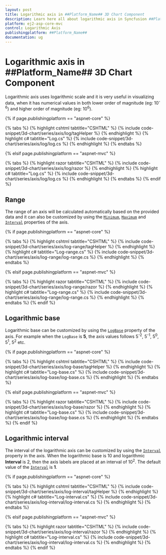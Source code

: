 ```yaml
---
layout: post
title: Logarithmic axis in ##Platform_Name## 3D Chart Component
description: Learn here all about logarithmic axis in Syncfusion ##Platform_Name## 3D Chart component of Syncfusion Essential JS 2 and more.
platform: ej2-asp-core-mvc
control: Logarithmic Axis
publishingplatform: ##Platform_Name##
documentation: ug
---
```



# Logarithmic axis in ##Platform_Name## 3D Chart Component

Logarithmic axis uses logarithmic scale and it is very useful in visualizing data, when it has numerical values in both lower order of magnitude (eg: 10<sup>-6</sup>) and higher order of magnitude (eg: 10<sup>6</sup>).

{% if page.publishingplatform == "aspnet-core" %}

{% tabs %}
{% highlight cshtml tabtitle="CSHTML" %}
{% include code-snippet/3d-chart/series/axis/log/tagHelper %}
{% endhighlight %}
{% highlight c# tabtitle="Log.cs" %}
{% include code-snippet/3d-chart/series/axis/log/log.cs %}
{% endhighlight %}
{% endtabs %}

{% elsif page.publishingplatform == "aspnet-mvc" %}

{% tabs %}
{% highlight razor tabtitle="CSHTML" %}
{% include code-snippet/3d-chart/series/axis/log/razor %}
{% endhighlight %}
{% highlight c# tabtitle="Log.cs" %}
{% include code-snippet/3d-chart/series/axis/log/log.cs %}
{% endhighlight %}
{% endtabs %}
{% endif %}



## Range

The range of an axis will be calculated automatically based on the provided data and it can also be customized by using the [`Minimum`](https://help.syncfusion.com/cr/aspnetcore-js2/Syncfusion.EJ2.Charts.Chart3DAxis.html#Syncfusion_EJ2_Charts_Chart3DAxis_Minimum), [`Maximum`](https://help.syncfusion.com/cr/aspnetcore-js2/Syncfusion.EJ2.Charts.Chart3DAxis.html#Syncfusion_EJ2_Charts_Chart3DAxis_Maximum) and [`Interval`](https://help.syncfusion.com/cr/aspnetcore-js2/Syncfusion.EJ2.Charts.Chart3DAxis.html#Syncfusion_EJ2_Charts_Chart3DAxis_Interval) properties of the axis.

{% if page.publishingplatform == "aspnet-core" %}

{% tabs %}
{% highlight cshtml tabtitle="CSHTML" %}
{% include code-snippet/3d-chart/series/axis/log-range/tagHelper %}
{% endhighlight %}
{% highlight c# tabtitle="Log-range.cs" %}
{% include code-snippet/3d-chart/series/axis/log-range/log-range.cs %}
{% endhighlight %}
{% endtabs %}

{% elsif page.publishingplatform == "aspnet-mvc" %}

{% tabs %}
{% highlight razor tabtitle="CSHTML" %}
{% include code-snippet/3d-chart/series/axis/log-range/razor %}
{% endhighlight %}
{% highlight c# tabtitle="Log-range.cs" %}
{% include code-snippet/3d-chart/series/axis/log-range/log-range.cs %}
{% endhighlight %}
{% endtabs %}
{% endif %}



## Logarithmic base

Logarithmic base can be customized by using the [`LogBase`](https://help.syncfusion.com/cr/aspnetcore-js2/Syncfusion.EJ2.Charts.Chart3DAxis.html#Syncfusion_EJ2_Charts_Chart3DAxis_LogBase) property of the axis. For example when the `LogBase` is **5**, the axis values follows 5<sup>-2</sup>, 5<sup>-1</sup>, 5<sup>0</sup>, 5<sup>1</sup>, 5<sup>2</sup> etc.

{% if page.publishingplatform == "aspnet-core" %}

{% tabs %}
{% highlight cshtml tabtitle="CSHTML" %}
{% include code-snippet/3d-chart/series/axis/log-base/tagHelper %}
{% endhighlight %}
{% highlight c# tabtitle="Log-base.cs" %}
{% include code-snippet/3d-chart/series/axis/log-base/log-base.cs %}
{% endhighlight %}
{% endtabs %}

{% elsif page.publishingplatform == "aspnet-mvc" %}

{% tabs %}
{% highlight razor tabtitle="CSHTML" %}
{% include code-snippet/3d-chart/series/axis/log-base/razor %}
{% endhighlight %}
{% highlight c# tabtitle="Log-base.cs" %}
{% include code-snippet/3d-chart/series/axis/log-base/log-base.cs %}
{% endhighlight %}
{% endtabs %}
{% endif %}



## Logarithmic interval

The interval of the logarithmic axis can be customized by using the [`Interval`](https://help.syncfusion.com/cr/aspnetcore-js2/Syncfusion.EJ2.Charts.Chart3DAxis.html#Syncfusion_EJ2_Charts_Chart3DAxis_Interval) property in the axis. When the logarithmic base is 10 and logarithmic **Interval** is 2, then the axis labels are placed at an interval of 10<sup>2</sup>. The default value of the [`Interval`](https://help.syncfusion.com/cr/aspnetcore-js2/Syncfusion.EJ2.Charts.Chart3DAxis.html#Syncfusion_EJ2_Charts_Chart3DAxis_Interval) is **1**.

{% if page.publishingplatform == "aspnet-core" %}

{% tabs %}
{% highlight cshtml tabtitle="CSHTML" %}
{% include code-snippet/3d-chart/series/axis/log-interval/tagHelper %}
{% endhighlight %}
{% highlight c# tabtitle="Log-interval.cs" %}
{% include code-snippet/3d-chart/series/axis/log-interval/log-interval.cs %}
{% endhighlight %}
{% endtabs %}

{% elsif page.publishingplatform == "aspnet-mvc" %}

{% tabs %}
{% highlight razor tabtitle="CSHTML" %}
{% include code-snippet/3d-chart/series/axis/log-interval/razor %}
{% endhighlight %}
{% highlight c# tabtitle="Log-interval.cs" %}
{% include code-snippet/3d-chart/series/axis/log-interval/log-interval.cs %}
{% endhighlight %}
{% endtabs %}
{% endif %}

